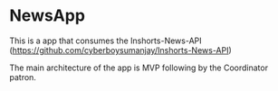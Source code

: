 # NewsApp

This is a app that consumes the Inshorts-News-API 
(https://github.com/cyberboysumanjay/Inshorts-News-API)

The main architecture of the app is MVP following by the Coordinator patron.
